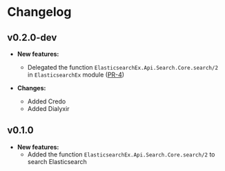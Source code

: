 # Changelog

## v0.2.0-dev

* **New features:**
  * Delegated the function `ElasticsearchEx.Api.Search.Core.search/2` in `ElasticsearchEx` module ([PR-4](https://github.com/CoreCareinc/elasticsearch_ex/pull/4))

* **Changes:**
  * Added Credo
  * Added Dialyxir

## v0.1.0

* **New features:**
  * Added the function `ElasticsearchEx.Api.Search.Core.search/2` to search Elasticsearch
